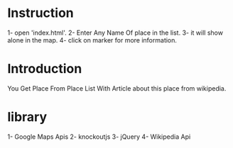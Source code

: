 # Instruction
1- open 'index.html'.
2- Enter Any Name Of place in the list.
3- it will show alone in the map.
4- click on marker for more information.


# Introduction
You Get Place From Place List With Article about this place from wikipedia.

# library
1- Google Maps Apis
2- knockoutjs
3- jQuery
4- Wikipedia Api
